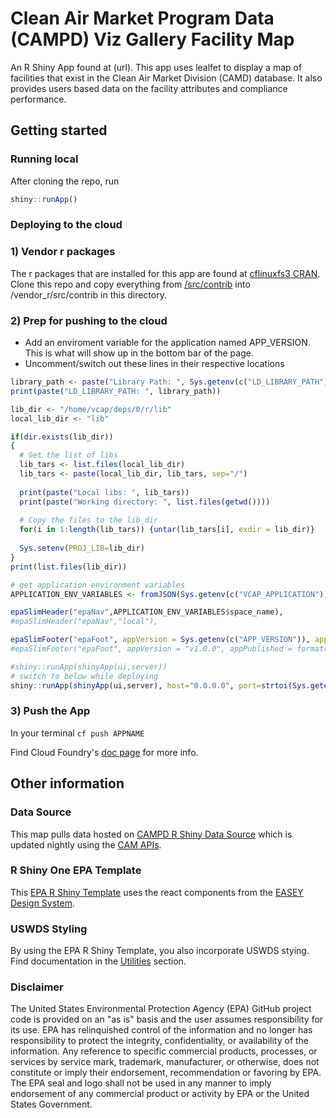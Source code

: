 # Clean Air Market Program Data (CAMPD) Viz Gallery Facility Map
An R Shiny App found at (url). This app uses lealfet to display a map of facilities that exist in the Clean Air Market Division (CAMD) database. It also provides users based data on the facility attributes and compliance performance.

## Getting started

### Running local
After cloning the repo, run
``` r
shiny::runApp()
```

### Deploying to the cloud

### 1) Vendor r packages
The r packages that are installed for this app are found at [cflinuxfs3 CRAN](https://github.com/USEPA/cflinuxfs3-CRAN). Clone this repo and copy everything from [/src/contrib](https://github.com/USEPA/cflinuxfs3-CRAN/tree/master/cflinuxfs3/src/contrib) into /vendor_r/src/contrib in this directory.

### 2) Prep for pushing to the cloud

- Add an enviroment variable for the application named APP_VERSION. This is what will show up in the bottom bar of the page.
- Uncomment/switch out these lines in their respective locations
``` r
library_path <- paste("Library Path: ", Sys.getenv(c("LD_LIBRARY_PATH")))
print(paste("LD_LIBRARY_PATH: ", library_path))

lib_dir <- "/home/vcap/deps/0/r/lib"
local_lib_dir <- "lib"

if(dir.exists(lib_dir))
{
  # Get the list of libs
  lib_tars <- list.files(local_lib_dir)
  lib_tars <- paste(local_lib_dir, lib_tars, sep="/")
  
  print(paste("Local libs: ", lib_tars))
  print(paste("Working directory: ", list.files(getwd())))
  
  # Copy the files to the lib_dir
  for(i in 1:length(lib_tars)) {untar(lib_tars[i], exdir = lib_dir)}
  
  Sys.setenv(PROJ_LIB=lib_dir)
}
print(list.files(lib_dir))
```
``` r
# get application environment variables
APPLICATION_ENV_VARIABLES <- fromJSON(Sys.getenv(c("VCAP_APPLICATION")))
```
``` r
epaSlimHeader("epaNav",APPLICATION_ENV_VARIABLES$space_name),
#epaSlimHeader("epaNav","local"),
```
``` r
epaSlimFooter("epaFoot", appVersion = Sys.getenv(c("APP_VERSION")), appPublished = format(Sys.Date(),"%a %b %d %Y"))
#epaSlimFooter("epaFoot", appVersion = "v1.0.0", appPublished = format(Sys.Date(),"%a %b %d %Y"))
```
``` r
#shiny::runApp(shinyApp(ui,server))
# switch to below while deploying
shiny::runApp(shinyApp(ui,server), host="0.0.0.0", port=strtoi(Sys.getenv("PORT")))
```

### 3) Push the App
In your terminal `cf push APPNAME`

Find Cloud Foundry's [doc page](https://docs.cloudfoundry.org/) for more info.

## Other information

### Data Source
This map pulls data hosted on [CAMPD R Shiny Data Source](https://github.com/USEPA/campdRShinyDataSource) which is updated nightly using the [CAM APIs](https://www.epa.gov/airmarkets/cam-api-portal).

### R Shiny One EPA Template
This [EPA R Shiny Template](https://github.com/USEPA/epaRShinyTemplate) uses the react components from the [EASEY Design System](https://github.com/US-EPA-CAMD/easey-design-system).

### USWDS Styling
By using the EPA R Shiny Template, you also incorporate USWDS stying. Find documentation in the [Utilities](https://designsystem.digital.gov/utilities/) section.

### Disclaimer
The United States Environmental Protection Agency (EPA) GitHub project code is provided on an "as is" basis and the user assumes responsibility for its use. EPA has relinquished control of the information and no longer has responsibility to protect the integrity, confidentiality, or availability of the information. Any reference to specific commercial products, processes, or services by service mark, trademark, manufacturer, or otherwise, does not constitute or imply their endorsement, recommendation or favoring by EPA. The EPA seal and logo shall not be used in any manner to imply endorsement of any commercial product or activity by EPA or the United States Government.
